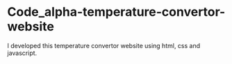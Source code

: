 # Code_alpha-temperature-convertor-website
I developed this temperature convertor  website using html, css and javascript.
